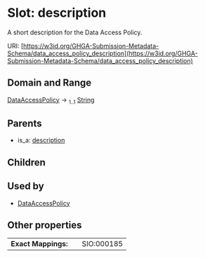 
# Slot: description


A short description for the Data Access Policy.

URI: [https://w3id.org/GHGA-Submission-Metadata-Schema/data_access_policy_description](https://w3id.org/GHGA-Submission-Metadata-Schema/data_access_policy_description)


## Domain and Range

[DataAccessPolicy](DataAccessPolicy.md) &#8594;  <sub>1..1</sub> [String](types/String.md)

## Parents

 *  is_a: [description](description.md)

## Children


## Used by

 * [DataAccessPolicy](DataAccessPolicy.md)

## Other properties

|  |  |  |
| --- | --- | --- |
| **Exact Mappings:** | | SIO:000185 |

